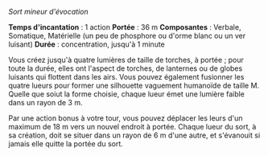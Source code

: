 *Sort mineur d'évocation*

**Temps d'incantation** : 1 action
**Portée** : 36 m
**Composantes** : Verbale, Somatique, Matérielle (un peu de phosphore ou d'orme blanc ou un ver luisant)
**Durée** : concentration, jusqu'à 1 minute

Vous créez jusqu'à quatre lumières de taille de torches, à portée ; pour toute la durée, elles ont l'aspect de torches, de lanternes ou de globes luisants qui flottent dans les airs. Vous pouvez également fusionner les quatre lueurs pour former une silhouette vaguement humanoïde de taille M. Quelle que soiut la forme choisie, chaque lueur émet une lumière faible dans un rayon de 3 m.

Par une action bonus à votre tour, vous pouvez déplacer les leurs d'un maximum de 18 m vers un nouvel endroit à portée. Chaque lueur du sort, à sa création, doit se situer dans un rayon de 6 m d'une autre, et s'évanouit si jamais elle quitte la portée du sort.